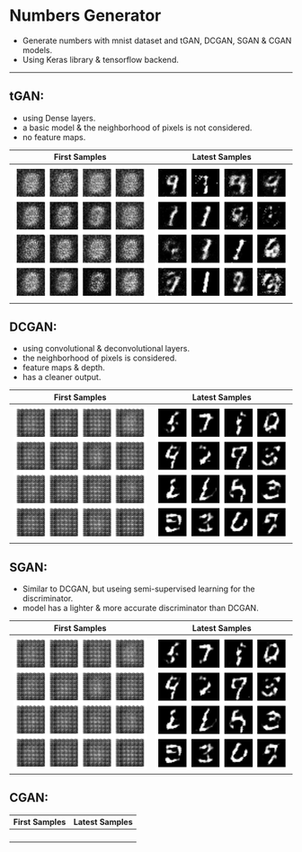 # Numbers Generator
- Generate numbers with mnist dataset and tGAN, DCGAN, SGAN & CGAN models.
- Using Keras library & tensorflow backend.

----------------------------------------------------------------------------
## tGAN:
- using Dense layers.
- a basic model & the neighborhood of pixels is not considered.
- no feature maps.

First Samples             |  Latest Samples
:-------------------------:|:-------------------------:
![](GAN/GAN_first_test_samples.png)  |  ![](GAN/GAN_latest_test_samples.png)

## DCGAN:
- using convolutional & deconvolutional layers.
- the neighborhood of pixels is considered.
- feature maps & depth.
- has a cleaner output.

First Samples             |  Latest Samples
:-------------------------:|:-------------------------:
![](DCGAN/DCGAN_first_test_samples.png)  |  ![](DCGAN/DCGAN_latest_test_samples.png)

## SGAN:
- Similar to DCGAN, but useing semi-supervised learning for the discriminator.
- model has a lighter & more accurate discriminator than DCGAN.

First Samples             |  Latest Samples
:-------------------------:|:-------------------------:
![](DCGAN/DCGAN_first_test_samples.png)  |  ![](DCGAN/DCGAN_latest_test_samples.png)

## CGAN:

First Samples             |  Latest Samples
:-------------------------:|:-------------------------:
![]()  |  ![]()

